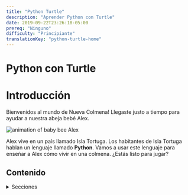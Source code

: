 ```yaml
---
title: "Python Turtle"
description: "Aprender Python con Turtle"
date: 2019-09-22T23:26:18-05:00
prereq: "Ninguno"
difficulty: "Principiante"
translationKey: "python-turtle-home"
---
```


# Python con Turtle

# Introducción

Bienvenidos al mundo de Nueva Colmena! Llegaste justo a tiempo para ayudar a nuestra abeja bebé Alex.

![animation of baby bee Alex](https://media1.giphy.com/media/ozjz5omKqJYex8CaDV/giphy.gif)

Alex vive en un país llamado Isla Tortuga. Los habitantes de Isla Tortuga hablan un lenguaje llamado **Python**.  Vamos a usar este lenguaje para enseñar a Alex cómo vivir en una colmena. ¿Estás listo para jugar?

## Contenido
<details>
<summary>Secciones</summary>
{{% children %}}
</details>
